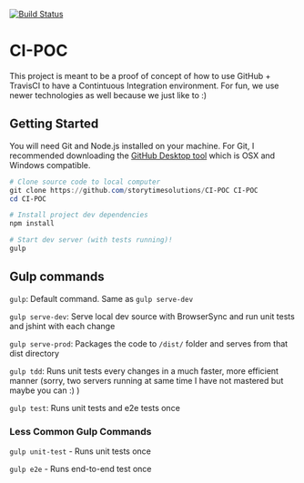 [![Build Status](https://travis-ci.org/storytimesolutions/CI-POC.svg?branch=master)](https://travis-ci.org/storytimesolutions/CI-POC)

# CI-POC
This project is meant to be a proof of concept of how to use GitHub + TravisCI to have a Contintuous Integration environment.  For fun, we use newer technologies as well because we just like to :)

## Getting Started
You will need Git and Node.js installed on your machine.  For Git, I recommended downloading the [GitHub Desktop tool](https://desktop.github.com/) which is OSX and Windows compatible.   

```Powershell
# Clone source code to local computer
git clone https://github.com/storytimesolutions/CI-POC CI-POC
cd CI-POC

# Install project dev dependencies
npm install 

# Start dev server (with tests running)!
gulp
```

## Gulp commands
`gulp`: Default command.  Same as `gulp serve-dev`

`gulp serve-dev`: Serve local dev source with BrowserSync and run unit tests and jshint with each change

`gulp serve-prod`: Packages the code to `/dist/` folder and serves from that dist directory

`gulp tdd`: Runs unit tests every changes in a much faster, more efficient manner (sorry, two servers running at same time I have not mastered but maybe you can :) )

`gulp test`: Runs unit tests and e2e tests once

### Less Common Gulp Commands
`gulp unit-test` - Runs unit tests once

`gulp e2e` - Runs end-to-end test once
